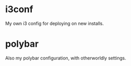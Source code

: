 # i3conf
My own i3 config for deploying on new installs.

# polybar
Also my polybar configuration, with otherworldly settings.
